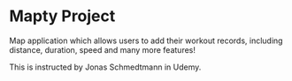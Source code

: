 # Mapty Project

Map application which allows users to add their workout records, including distance, duration, speed and many more features!

This is instructed by Jonas Schmedtmann in Udemy.
